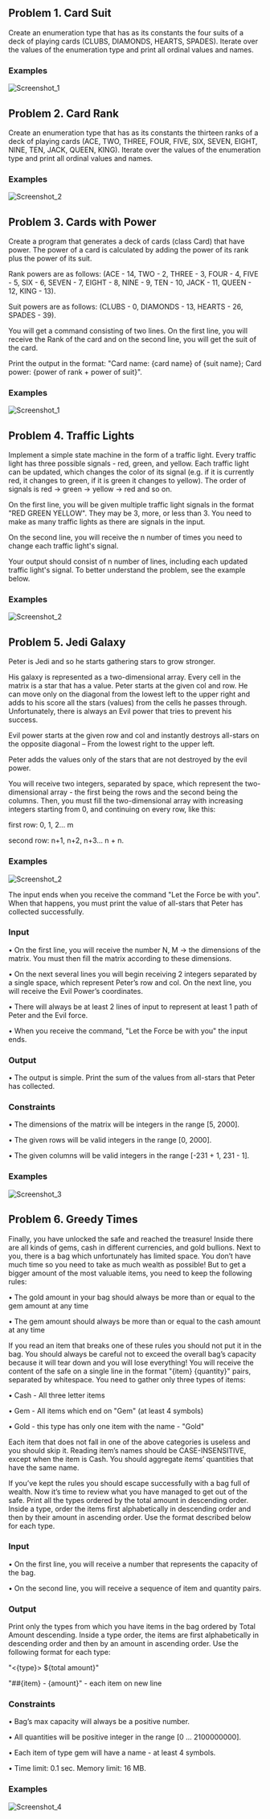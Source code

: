 <h2>Problem 1.	Card Suit</h2>
<p>Create an enumeration type that has as its constants the four suits of a deck of playing cards (CLUBS, DIAMONDS, HEARTS, SPADES). Iterate over the values of the enumeration type and print all ordinal values and names. </p>
<h3>Examples</h3>

![Screenshot_1](https://user-images.githubusercontent.com/73018624/180030782-9b087953-1d79-4fb2-91c6-9089520fd360.jpg)

<h2>Problem 2.	Card Rank</h2>
<p>Create an enumeration type that has as its constants the thirteen ranks of a deck of playing cards (ACE, TWO, THREE, FOUR, FIVE, SIX, SEVEN, EIGHT, NINE, TEN, JACK, QUEEN, KING). Iterate over the values of the enumeration type and print all ordinal values and names.</p>
<h3>Examples</h3>

![Screenshot_2](https://user-images.githubusercontent.com/73018624/180031121-8dcd0e91-4862-4032-8673-30f494a01b0c.jpg)

<h2>Problem 3.	Cards with Power</h2>
<p>Create a program that generates a deck of cards (class Card) that have power. The power of a card is calculated by adding the power of its rank plus the power of its suit.</p>
<p>Rank powers are as follows: (ACE - 14, TWO - 2, THREE - 3, FOUR - 4, FIVE - 5, SIX - 6, SEVEN - 7, EIGHT - 8, NINE - 9, TEN - 10, JACK - 11, QUEEN - 12, KING - 13).</p>
<p>Suit powers are as follows: (CLUBS - 0, DIAMONDS - 13, HEARTS - 26, SPADES - 39).</p>
<p>You will get a command consisting of two lines. On the first line, you will receive the Rank of the card and on the second line, you will get the suit of the card.</p>
<p>Print the output in the format: "Card name: {card name} of {suit name}; Card power: {power of rank + power of suit}".</p>
<h3>Examples</h3>

![Screenshot_1](https://user-images.githubusercontent.com/73018624/180191496-d60b788b-2e0f-4e81-b552-fa29e5f1e6b8.jpg)


<h2>Problem 4.	Traffic Lights</h2>
<p>Implement a simple state machine in the form of a traffic light. Every traffic light has three possible signals - red, green, and yellow. Each traffic light can be updated, which changes the color of its signal (e.g. if it is currently red, it changes to green, if it is green it changes to yellow). The order of signals is red -> green -> yellow -> red and so on.</p>
<p>On the first line, you will be given multiple traffic light signals in the format "RED GREEN YELLOW". They may be 3, more, or less than 3. You need to make as many traffic lights as there are signals in the input.</p>
<p>On the second line, you will receive the n number of times you need to change each traffic light's signal.</p>
<p>Your output should consist of n number of lines, including each updated traffic light's signal. To better understand the problem, see the example below.</p>
<h3>Examples</h3>

![Screenshot_2](https://user-images.githubusercontent.com/73018624/180191770-a2c03883-a3dc-4a1a-beec-943781418e1a.jpg)


<h2>Problem 5. Jedi Galaxy</h2>
<p>Peter is Jedi and so he starts gathering stars to grow stronger.</p>
<p>His galaxy is represented as a two-dimensional array. Every cell in the matrix is a star that has a value. Peter starts at the given col and row. He can move only on the diagonal from the lowest left to the upper right and adds to his score all the stars (values) from the cells he passes through. Unfortunately, there is always an Evil power that tries to prevent his success. </p>
<p>Evil power starts at the given row and col and instantly destroys all-stars on the opposite diagonal – From the lowest right to the upper left. </p>
<p>Peter adds the values only of the stars that are not destroyed by the evil power.</p>
<p>You will receive two integers, separated by space, which represent the two-dimensional array - the first being the rows and the second being the columns. Then, you must fill the two-dimensional array with increasing integers starting from 0, and continuing on every row, like this:</p>
<p>first row: 0, 1, 2… m</p>
<p>second row: n+1, n+2, n+3… n + n.</p>
<h3>Examples</h3>

![Screenshot_2](https://user-images.githubusercontent.com/73018624/180593920-6d92a5d5-db4f-4697-86bb-5b34715b8ff2.jpg)

<p>The input ends when you receive the command "Let the Force be with you". When that happens, you must print the value of all-stars that Peter has collected successfully.</p>
<h3>Input</h3>
<p>•	On the first line, you will receive the number N, M -> the dimensions of the matrix. You must then fill the matrix according to these dimensions.</p>
<p>•	On the next several lines you will begin receiving 2 integers separated by a single space, which represent Peter’s row and col. On the next line, you will receive the Evil Power’s coordinates.</p>
<p>•	There will always be at least 2 lines of input to represent at least 1 path of Peter and the Evil force.</p>
<p>•	When you receive the command, "Let the Force be with you" the input ends.</p>
<h3>Output</h3>
<p>•	The output is simple. Print the sum of the values from all-stars that Peter has collected.</p>
<h3>Constraints</h3>
<p>•	The dimensions of the matrix will be integers in the range [5, 2000].</p>
<p>•	The given rows will be valid integers in the range [0, 2000].</p>
<p>•	The given columns will be valid integers in the range [-231 + 1, 231 - 1]. </p>
<h3>Examples</h3>

![Screenshot_3](https://user-images.githubusercontent.com/73018624/180594040-d3524451-0072-41c1-958c-2fbef7d87793.jpg)


<h2>Problem 6. Greedy Times</h2>
<p>Finally, you have unlocked the safe and reached the treasure! Inside there are all kinds of gems, cash in different currencies, and gold bullions. Next to you, there is a bag which unfortunately has limited space. You don’t have much time so you need to take as much wealth as possible! But to get a bigger amount of the most valuable items, you need to keep the following rules:</p>
<p>•	The gold amount in your bag should always be more than or equal to the gem amount at any time</p>
<p>•	The gem amount should always be more than or equal to the cash amount at any time</p>
<p>If you read an item that breaks one of these rules you should not put it in the bag. You should always be careful not to exceed the overall bag’s capacity because it will tear down and you will lose everything! You will receive the content of the safe on a single line in the format "{item} {quantity}" pairs, separated by whitespace. You need to gather only three types of items:</p>
<p>•	Cash - All three letter items </p>
<p>•	Gem - All items which end on "Gem" (at least 4 symbols)</p>
<p>•	Gold - this type has only one item with the name - "Gold"</p>
<p>Each item that does not fall in one of the above categories is useless and you should skip it. Reading item’s names should be CASE-INSENSITIVE, except when the item is Cash. You should aggregate items’ quantities that have the same name.</p>
<p>If you’ve kept the rules you should escape successfully with a bag full of wealth. Now it’s time to review what you have managed to get out of the safe. Print all the types ordered by the total amount in descending order. Inside a type, order the items first alphabetically in descending order and then by their amount in ascending order. Use the format described below for each type.</p>

<h3>Input</h3>
<p>•	On the first line, you will receive a number that represents the capacity of the bag.</p>
<p>•	On the second line, you will receive a sequence of item and quantity pairs.</p>
<h3>Output</h3>
<p>Print only the types from which you have items in the bag ordered by Total Amount descending. Inside a type order, the items are first alphabetically in descending order and then by an amount in ascending order. Use the following format for each type:</p>
<p>"<{type}> ${total amount}"</p>
<p>"##{item} - {amount}" - each item on new line</p>

<h3>Constraints</h3>
<p>•	Bag’s max capacity will always be a positive number.</p>
<p>•	All quantities will be positive integer in the range [0 … 2100000000].</p>
<p>•	Each item of type gem will have a name - at least 4 symbols.</p>
<p>•	Time limit: 0.1 sec. Memory limit: 16 MB.</p>

<h3>Examples</h3>

![Screenshot_4](https://user-images.githubusercontent.com/73018624/180594197-701ef2e6-05c4-494a-ade7-69a55a25f8e5.jpg)
